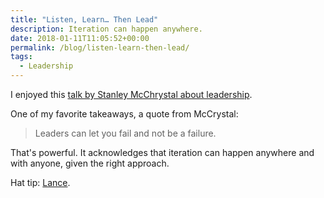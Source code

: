 ```yaml
---
title: "Listen, Learn… Then Lead"
description: Iteration can happen anywhere.
date: 2018-01-11T11:05:52+00:00
permalink: /blog/listen-learn-then-lead/
tags:
  - Leadership
---
```


I enjoyed this [talk by Stanley McChrystal about leadership](https://www.ted.com/talks/stanley_mcchrystal).

One of my favorite takeaways, a quote from McCrystal:

> Leaders can let you fail and not be a failure.

That's powerful. It acknowledges that iteration can happen anywhere and with anyone, given the right approach.

Hat tip: [Lance](https://sensible.blog/).
